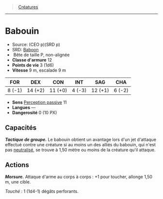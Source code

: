 ﻿---
!MonsterItem
Family: MonsterHD
Type: Bête
Size: P
Alignment: non-alignée
ArmorClass: 12
HitPoints: 3 (1d6)
Speed: 9 m, escalade 9 m
Strength: ' 8 (-1)'
Dexterity: 14 (+2)
Constitution: 11 (+0)
Intelligence: ' 4 (-3)'
Wisdom: 12 (+1)
Charisma: ' 6 (-2)'
Senses: '[Perception passive](hd_abilities_dexterity_perception_passive.md) 11'
Languages: —
Challenge: 0 (10 PX)
Id: monsters_hd.md#babouin
ParentLink: monsters_hd.md#créatures
Name: Babouin
ParentName: Créatures
NameLevel: 1
AltName: '[Baboon](srd_monsters_baboon.md)'
Source: (CEO p)(SRD p)
Attributes: {}
AttributesDictionary: >+
  {}

---
> [Créatures](hd_monsters.md)

---

# Babouin

- Source: (CEO p)(SRD p)
- SRD: [Baboon](srd_monsters_baboon.md)
-  Bête de taille P, non-alignée
- **Classe d'armure** 12
- **Points de vie** 3 (1d6)
- **Vitesse** 9 m, escalade 9 m

|FOR|DEX|CON|INT|SAG|CHA|
|---|---|---|---|---|---|
| 8 (-1)|14 (+2)|11 (+0)| 4 (-3)|12 (+1)| 6 (-2)|

- **Sens** [Perception passive](hd_abilities_dexterity_perception_passive.md) 11
- **Langues** —
- **Dangerosité** 0 (10 PX)

## Capacités

**_Tactique de groupe._** Le babouin obtient un avantage lors d'un jet d'attaque effectué contre une créature si au moins un des alliés du babouin, qui n'est pas [neutralisé](hd_conditions_neutralise.md), se trouve à 1,50 mètre ou moins de la créature qu'il attaque.

## Actions

**_Morsure._** Attaque d'arme au corps à corps : +1 pour toucher, allonge 1,50 m, une cible.

_Touché :_ 1 (1d4-1) dégâts perforants.


